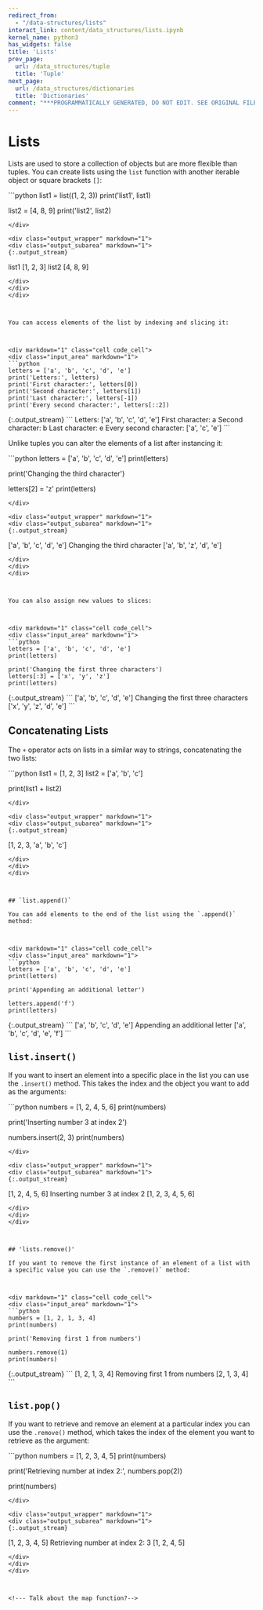 ```yaml
---
redirect_from:
  - "/data-structures/lists"
interact_link: content/data_structures/lists.ipynb
kernel_name: python3
has_widgets: false
title: 'Lists'
prev_page:
  url: /data_structures/tuple
  title: 'Tuple'
next_page:
  url: /data_structures/dictionaries
  title: 'Dictionaries'
comment: "***PROGRAMMATICALLY GENERATED, DO NOT EDIT. SEE ORIGINAL FILES IN /content***"
---
```

# Lists
Lists are used to store a collection of objects but are more flexible than tuples. You can create lists using the `list` function with another iterable object or square brackets `[]`:



<div markdown="1" class="cell code_cell">
<div class="input_area" markdown="1">
```python
list1 = list((1, 2, 3))
print('list1', list1)

list2 = [4, 8, 9]
print('list2', list2)

```
</div>

<div class="output_wrapper" markdown="1">
<div class="output_subarea" markdown="1">
{:.output_stream}
```
list1 [1, 2, 3]
list2 [4, 8, 9]
```
</div>
</div>
</div>



You can access elements of the list by indexing and slicing it:



<div markdown="1" class="cell code_cell">
<div class="input_area" markdown="1">
```python
letters = ['a', 'b', 'c', 'd', 'e']
print('Letters:', letters)
print('First character:', letters[0])
print('Second character:', letters[1])
print('Last character:', letters[-1])
print('Every second character:', letters[::2])

```
</div>

<div class="output_wrapper" markdown="1">
<div class="output_subarea" markdown="1">
{:.output_stream}
```
Letters: ['a', 'b', 'c', 'd', 'e']
First character: a
Second character: b
Last character: e
Every second character: ['a', 'c', 'e']
```
</div>
</div>
</div>



Unlike tuples you can alter the elements of a list after instancing it:



<div markdown="1" class="cell code_cell">
<div class="input_area" markdown="1">
```python
letters = ['a', 'b', 'c', 'd', 'e']
print(letters)

print('Changing the third character')

letters[2] = 'z'
print(letters)

```
</div>

<div class="output_wrapper" markdown="1">
<div class="output_subarea" markdown="1">
{:.output_stream}
```
['a', 'b', 'c', 'd', 'e']
Changing the third character
['a', 'b', 'z', 'd', 'e']
```
</div>
</div>
</div>



You can also assign new values to slices:



<div markdown="1" class="cell code_cell">
<div class="input_area" markdown="1">
```python
letters = ['a', 'b', 'c', 'd', 'e']
print(letters)

print('Changing the first three characters')
letters[:3] = ['x', 'y', 'z']
print(letters)

```
</div>

<div class="output_wrapper" markdown="1">
<div class="output_subarea" markdown="1">
{:.output_stream}
```
['a', 'b', 'c', 'd', 'e']
Changing the first three characters
['x', 'y', 'z', 'd', 'e']
```
</div>
</div>
</div>



## Concatenating Lists

The `+` operator acts on lists in a similar way to strings, concatenating the two lists:



<div markdown="1" class="cell code_cell">
<div class="input_area" markdown="1">
```python
list1 = [1, 2, 3]
list2 = ['a', 'b', 'c']

print(list1 + list2)

```
</div>

<div class="output_wrapper" markdown="1">
<div class="output_subarea" markdown="1">
{:.output_stream}
```
[1, 2, 3, 'a', 'b', 'c']
```
</div>
</div>
</div>



## `list.append()`

You can add elements to the end of the list using the `.append()` method:



<div markdown="1" class="cell code_cell">
<div class="input_area" markdown="1">
```python
letters = ['a', 'b', 'c', 'd', 'e']
print(letters)

print('Appending an additional letter')

letters.append('f')
print(letters)

```
</div>

<div class="output_wrapper" markdown="1">
<div class="output_subarea" markdown="1">
{:.output_stream}
```
['a', 'b', 'c', 'd', 'e']
Appending an additional letter
['a', 'b', 'c', 'd', 'e', 'f']
```
</div>
</div>
</div>



## `list.insert()`

If you want to insert an element into a specific place in the list you can use the `.insert()` method. This takes the index and the object you want to add as the arguments:



<div markdown="1" class="cell code_cell">
<div class="input_area" markdown="1">
```python
numbers = [1, 2, 4, 5, 6]
print(numbers)

print('Inserting number 3 at index 2')

numbers.insert(2, 3)
print(numbers)

```
</div>

<div class="output_wrapper" markdown="1">
<div class="output_subarea" markdown="1">
{:.output_stream}
```
[1, 2, 4, 5, 6]
Inserting number 3 at index 2
[1, 2, 3, 4, 5, 6]
```
</div>
</div>
</div>



## 'lists.remove()'

If you want to remove the first instance of an element of a list with a specific value you can use the `.remove()` method:



<div markdown="1" class="cell code_cell">
<div class="input_area" markdown="1">
```python
numbers = [1, 2, 1, 3, 4]
print(numbers)

print('Removing first 1 from numbers')

numbers.remove(1)
print(numbers)

```
</div>

<div class="output_wrapper" markdown="1">
<div class="output_subarea" markdown="1">
{:.output_stream}
```
[1, 2, 1, 3, 4]
Removing first 1 from numbers
[2, 1, 3, 4]
```
</div>
</div>
</div>



## `list.pop()`

If you want to retrieve and remove an element at a particular index you can use the  `.remove()` method, which takes the index of the element you want to retrieve as the argument:



<div markdown="1" class="cell code_cell">
<div class="input_area" markdown="1">
```python
numbers = [1, 2, 3, 4, 5]
print(numbers)

print('Retrieving number at index 2:', numbers.pop(2))

print(numbers)

```
</div>

<div class="output_wrapper" markdown="1">
<div class="output_subarea" markdown="1">
{:.output_stream}
```
[1, 2, 3, 4, 5]
Retrieving number at index 2: 3
[1, 2, 4, 5]
```
</div>
</div>
</div>



<!--- Talk about the map function?-->

